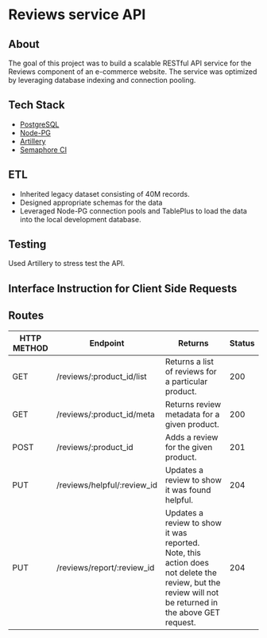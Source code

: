 # Reviews service API

## About

The goal of this project was to build a scalable RESTful API service for the Reviews component of an e-commerce website. The service was optimized by leveraging database indexing and connection pooling.

## Tech Stack

- [PostgreSQL](https://www.postgresql.org/)
- [Node-PG](https://node-postgres.com/)
- [Artillery](https://artillery.io/)
- [Semaphore CI](https://semaphoreci.com/)

## ETL

- Inherited legacy dataset consisting of 40M records.
- Designed appropriate schemas for the data
- Leveraged Node-PG connection pools and TablePlus to load the data into the local development database.

## Testing

Used Artillery to stress test the API.

## Interface Instruction for Client Side Requests

## Routes

| HTTP METHOD | Endpoint                    | Returns                                                                                                                                               | Status |
| ----------- | --------------------------- | ----------------------------------------------------------------------------------------------------------------------------------------------------- | ------ |
| GET         | /reviews/:product_id/list   | Returns a list of reviews for a particular product.                                                                                                   | 200    |
| GET         | /reviews/:product_id/meta   | Returns review metadata for a given product.                                                                                                          | 200    |
| POST        | /reviews/:product_id        | Adds a review for the given product.                                                                                                                  | 201    |
| PUT         | /reviews/helpful/:review_id | Updates a review to show it was found helpful.                                                                                                        | 204    |
| PUT         | /reviews/report/:review_id  | Updates a review to show it was reported. Note, this action does not delete the review, but the review will not be returned in the above GET request. | 204    |
